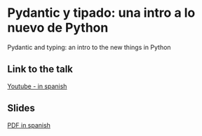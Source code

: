 # Pydantic y tipado: una intro a lo nuevo de Python

Pydantic and typing: an intro to the new things in Python

## Link to the talk
[Youtube - in spanish](https://www.youtube.com/watch?v=DN5xl2m31c4)

## Slides
[PDF in spanish](./Pydantic%20y%20tipado:%20una%20intro%20a%20lo%20nuevo%20de%20Python.pdf)
